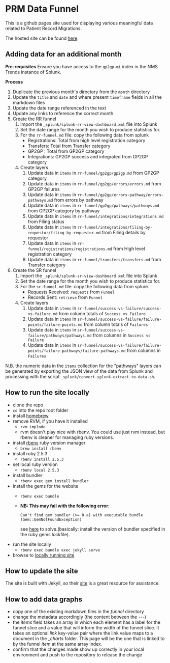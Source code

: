 # PRM Data Funnel

This is a github pages site used for displaying various meaningful data related to Patient Record Migrations.

The hosted site can be found [here](https://nhsconnect.github.io/prm-funnel/).

## Adding data for an additional month

**Pre-requisites**
Ensure you have access to the `gp2gp-mi` index in the NMS Trends instance of Splunk.  

**Process**
1. Duplicate the previous month's directory from the `month` directory
2. Update the `title` and `date` and where present `timeframe` fields in all the markdown files
3. Update the date range referenced in the text 
4. Update any links to reference the correct month
5. Create the RR funnel
   1. Import the `_splunk/splunk-rr-view-dashboard.xml` file into Splunk
   2. Set the date range for the month you wish to produce statistics for.
   3. For the `rr-funnel.md` file: copy the following data from splunk 
      * Registrations: Total from high level registration category
      * Transfers: Total from Transfer category
      * GP2GP : Total from GP2GP category
      * Integrations: GP2GP success and integrated from GP2GP category
   4. Create layers
      1. Update data in `items` in `rr-funnel/gp2gp/gp2gp.md` from GP2GP category
      2. Update data in `items` in `rr-funnel/gp2gp/errors/errors.md` from GP2GP failures
      3. Update data in `items` in `rr-funnel/gp2gp/errors-pathway/errors-pathways.md` from errors by pathway
      4. Update data in `items` in `rr-funnel/gp2gp/pathways/pathways.md` from GP2GP category by pathway
      5. Update data in `items` in `rr-funnel/integrations/integrations.md` from Filing status
      6. Update data in `items` in `rr-funnel/integrations/filing-by-requestor/filing-by-requestor.md` from Filing details by requestor
      7. Update data in `items` in `rr-funnel/registrations/registrations.md` from High level registration category
      8. Update data in `items` in `rr-funnel/transfers/transfers.md` from Transfer category
6. Create the SR funnel
   1. Import the `_splunk/splunk-sr-view-dashboard.xml` file into Splunk
   2. Set the date range for the month you wish to produce statistics for.
   3. For the `sr-funnel.md` file: copy the following data from splunk 
      * Requests Received: `requests` from `Funnel`
      * Records Sent: `retrieve` from `Funnel`
   4. Create layers
      1. Update data in `items` in `sr-funnel/success-vs-failure/success-vs-failure.md` from column totals of `Success vs Failure`
      2. Update data in `items` in `sr-funnel/success-vs-failure/failure-points/failure-points.md` from column totals of `Failures`
      3. Update data in `items` in `sr-funnel/success-vs-failure/pathways/pathways.md` from columns in `Success vs Failure`
      4. Update data in `items` in `sr-funnel/success-vs-failure/failure-points/failure-pathways/failure-pathways.md` from columns in `Failures`

N.B. the numeric data in the `items` collection for the "pathways" layers can be generated by exporting the JSON view of the data from Splunk and processing with the script `_splunk/convert-splunk-extract-to-data.sh`.

## How to run the site locally

 - clone the repo
 - `cd` into the repo root folder
 - install [homebrew](https://brew.sh)
 - remove RVM, if you have it installed
   - `rvm implode`
   - rvm doesn't play nice with rbenv. You could use just rvm instead, but rbenv is cleaner for managing ruby versions.
 - install [rbenv](https://github.com/rbenv/rbenv) ruby version manager
   - `brew install rbenv`
 - install ruby 2.5.3
   - `rbenv install 2.5.3`
 - set local ruby version
   - `rbenv local 2.5.3`
 - install bundler
   - `rbenv exec gem install bundler`
 - install the gems for the website
   - `rbenv exec bundle`
   - **NB: This may fail with the following error**:
     
     ```Can't find gem bundler (>= 0.a) with executable bundle (Gem::GemNotFoundException)```
     
     see [here](https://bundler.io/blog/2019/01/04/an-update-on-the-bundler-2-release.html) to solve.(basically: install the version of bundler specified in the ruby gems lockfile).
 - run the site locally
   - `rbenv exec bundle exec jekyll serve`
 - browse to [locally running site](http://127.0.0.1:4000/)

## How to update the site
The site is built with Jekyll, so their [site](https://jekyllrb.com/) is a great resource for assistance.

## How to add data graphs
 - copy one of the existing markdown files in the *funnel* directory
 - change the metadata accordingly (the content between the ---)
 - the *items* field takes an array in which each element has a label for the funnel slice and a value that will inform the width of the funnel slice. It takes an optional *link* key-value pair where the link value maps to a document in the *_charts* folder. This page will be the one that is linked to by the funnel *item* at the same array index.
 - confirm that the changes made show up correctly in your local environment and push to the repository to release the change

